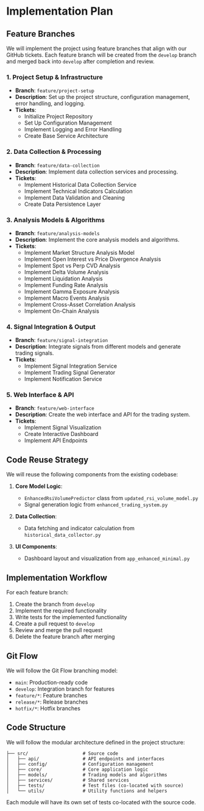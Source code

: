 # Implementation Plan

## Feature Branches

We will implement the project using feature branches that align with our GitHub tickets. Each feature branch will be created from the `develop` branch and merged back into `develop` after completion and review.

### 1. Project Setup & Infrastructure

- **Branch**: `feature/project-setup`
- **Description**: Set up the project structure, configuration management, error handling, and logging.
- **Tickets**:
  - Initialize Project Repository
  - Set Up Configuration Management
  - Implement Logging and Error Handling
  - Create Base Service Architecture

### 2. Data Collection & Processing

- **Branch**: `feature/data-collection`
- **Description**: Implement data collection services and processing.
- **Tickets**:
  - Implement Historical Data Collection Service
  - Implement Technical Indicators Calculation
  - Implement Data Validation and Cleaning
  - Create Data Persistence Layer

### 3. Analysis Models & Algorithms

- **Branch**: `feature/analysis-models`
- **Description**: Implement the core analysis models and algorithms.
- **Tickets**:
  - Implement Market Structure Analysis Model
  - Implement Open Interest vs Price Divergence Analysis
  - Implement Spot vs Perp CVD Analysis
  - Implement Delta Volume Analysis
  - Implement Liquidation Analysis
  - Implement Funding Rate Analysis
  - Implement Gamma Exposure Analysis
  - Implement Macro Events Analysis
  - Implement Cross-Asset Correlation Analysis
  - Implement On-Chain Analysis

### 4. Signal Integration & Output

- **Branch**: `feature/signal-integration`
- **Description**: Integrate signals from different models and generate trading signals.
- **Tickets**:
  - Implement Signal Integration Service
  - Implement Trading Signal Generator
  - Implement Notification Service

### 5. Web Interface & API

- **Branch**: `feature/web-interface`
- **Description**: Create the web interface and API for the trading system.
- **Tickets**:
  - Implement Signal Visualization
  - Create Interactive Dashboard
  - Implement API Endpoints

## Code Reuse Strategy

We will reuse the following components from the existing codebase:

1. **Core Model Logic**:
   - `EnhancedRsiVolumePredictor` class from `updated_rsi_volume_model.py`
   - Signal generation logic from `enhanced_trading_system.py`

2. **Data Collection**:
   - Data fetching and indicator calculation from `historical_data_collector.py`

3. **UI Components**:
   - Dashboard layout and visualization from `app_enhanced_minimal.py`

## Implementation Workflow

For each feature branch:

1. Create the branch from `develop`
2. Implement the required functionality
3. Write tests for the implemented functionality
4. Create a pull request to `develop`
5. Review and merge the pull request
6. Delete the feature branch after merging

## Git Flow

We will follow the Git Flow branching model:

- `main`: Production-ready code
- `develop`: Integration branch for features
- `feature/*`: Feature branches
- `release/*`: Release branches
- `hotfix/*`: Hotfix branches

## Code Structure

We will follow the modular architecture defined in the project structure:

```
├── src/                    # Source code
│   ├── api/                # API endpoints and interfaces
│   ├── config/             # Configuration management
│   ├── core/               # Core application logic
│   ├── models/             # Trading models and algorithms
│   ├── services/           # Shared services
│   ├── tests/              # Test files (co-located with source)
│   └── utils/              # Utility functions and helpers
```

Each module will have its own set of tests co-located with the source code.
